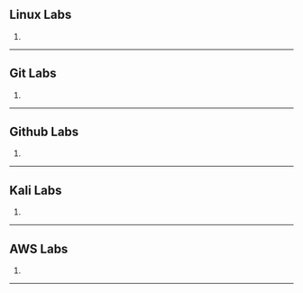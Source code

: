 ## Linux Labs

1.

---

## Git Labs

1.

---

## Github Labs

1.

---

## Kali Labs

1.

---

## AWS Labs

1.

---
